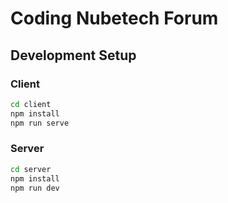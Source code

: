 # Coding Nubetech Forum

## Development Setup

### Client

```sh
cd client
npm install
npm run serve
```

### Server

```sh
cd server
npm install
npm run dev
```

